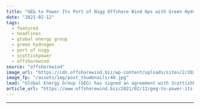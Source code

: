 ```yaml
---
title: "GEG to Power Its Port of Nigg Offshore Wind Ops with Green Hydrogen"
date: "2021-02-12"
tags: 
  - featured
  - headlines
  - global energy group
  - green hydrogen
  - port of nigg
  - scottishpower
  - offshorewind
source: "offshorewind"
image_url: "https://cdn.offshorewind.biz/wp-content/uploads/sites/2/2021/02/12125005/Global-Energy-Goup-Port-of-Nigg.jpg"
image_fp: "/assets/img/post_thumbnails/40.jpg"
lead: "Global Energy Group (GEG) has signed an agreement with ScottishPower&#8217;s newly established Green Hydrogen"
article_url: "https://www.offshorewind.biz/2021/02/12/geg-to-power-its-port-of-nigg-offshore-wind-ops-with-green-hydrogen/"
---
```


---
